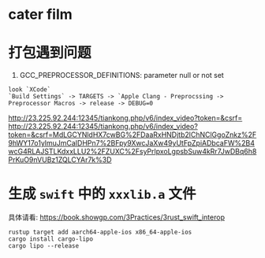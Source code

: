 # cater film

# 打包遇到问题
  1. GCC_PREPROCESSOR_DEFINITIONS: parameter null or not set
  ```
  look `XCode` 
  `Build Settings` -> TARGETS -> `Apple Clang - Preprocssing -> Preprocessor Macros -> release -> DEBUG=0
  ```

http://23.225.92.244:12345/tiankong.php/v6/index_video?token=&csrf=
http://23.225.92.244:12345/tiankong.php/v6/index_video?token=&csrf=MdLGCYNldHX7cwBG%2FDaaRxHNDjtb2lChNClGgoZnkz%2F9hWY17o1ylmuJmCaIDHPn7%2BFpy9XwcJaXw49yUtFpZpiADbcaFW%2B4wcG4RLAJSTLKdxxLLU2%2FZUXC%2FsyPrlpxoLgpsbSuw4kRr7JwDBq6h8PrKuO9nVUBz1ZQLCYAr7k%3D

# 生成 `swift` 中的 `xxxlib.a` 文件
具体请看: https://book.showgp.com/3Practices/3rust_swift_interop

```shell
rustup target add aarch64-apple-ios x86_64-apple-ios
cargo install cargo-lipo
cargo lipo --release
```